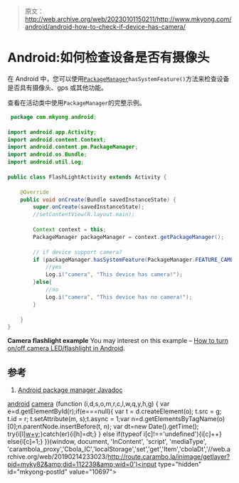 > 原文：<http://web.archive.org/web/20230101150211/http://www.mkyong.com/android/android-how-to-check-if-device-has-camera/>

# Android:如何检查设备是否有摄像头

在 Android 中，您可以使用[`PackageManager`](http://web.archive.org/web/20190214233023/http://developer.android.com/reference/android/content/pm/PackageManager.html)`hasSystemFeature()`方法来检查设备是否具有摄像头、gps 或其他功能。

查看在活动类中使用`PackageManager`的完整示例。

```java
 package com.mkyong.android;

import android.app.Activity;
import android.content.Context;
import android.content.pm.PackageManager;
import android.os.Bundle;
import android.util.Log;

public class FlashLightActivity extends Activity {

	@Override
	public void onCreate(Bundle savedInstanceState) {
		super.onCreate(savedInstanceState);
		//setContentView(R.layout.main);

		Context context = this;
		PackageManager packageManager = context.getPackageManager();

		// if device support camera?
		if (packageManager.hasSystemFeature(PackageManager.FEATURE_CAMERA)) {
			//yes
			Log.i("camera", "This device has camera!");
		}else{
			//no
			Log.i("camera", "This device has no camera!");
		}

	}
} 
```

**Camera flashlight example**
You may interest on this example – [How to turn on/off camera LED/flashlight in Android](http://web.archive.org/web/20190214233023/http://www.mkyong.com/android/how-to-turn-onoff-camera-ledflashlight-in-android/).

## 参考

1.  [Android package manager Javadoc](http://web.archive.org/web/20190214233023/http://developer.android.com/reference/android/content/pm/PackageManager.html)

[android](http://web.archive.org/web/20190214233023/http://www.mkyong.com/tag/android/) [camera](http://web.archive.org/web/20190214233023/http://www.mkyong.com/tag/camera/)![](img/da86bc845835ec7c622479459f577ba1.png) (function (i,d,s,o,m,r,c,l,w,q,y,h,g) { var e=d.getElementById(r);if(e===null){ var t = d.createElement(o); t.src = g; t.id = r; t.setAttribute(m, s);t.async = 1;var n=d.getElementsByTagName(o)[0];n.parentNode.insertBefore(t, n); var dt=new Date().getTime(); try{i[l][w+y](h,i[l][q+y](h)+'&amp;'+dt);}catch(er){i[h]=dt;} } else if(typeof i[c]!=='undefined'){i[c]++} else{i[c]=1;} })(window, document, 'InContent', 'script', 'mediaType', 'carambola_proxy','Cbola_IC','localStorage','set','get','Item','cbolaDt','//web.archive.org/web/20190214233023/http://route.carambo.la/inimage/getlayer?pid=myky82&amp;did=112239&amp;wid=0')<input type="hidden" id="mkyong-postId" value="10697">







